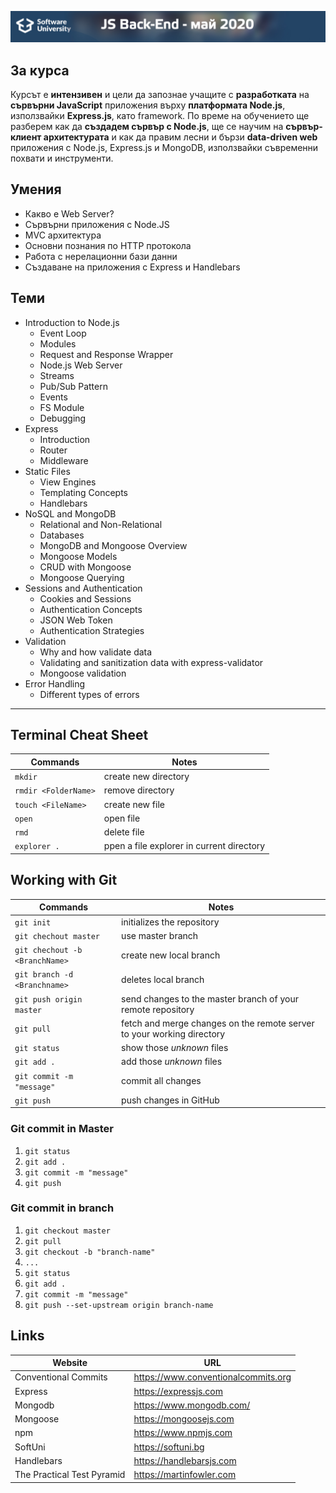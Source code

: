 

![JS-Back-End-May-2020](https://github.com/BoykoPetevBoev/JS-Back-End-May-2020/blob/master/README/JSBack-End.jpg)

## За курса

Курсът е **интензивен** и цели да запознае учащите с **разработката** на **сървърни JavaScript** приложения върху **платформата Node.js**, използвайки **Express.js**, като framework. По време на обучението ще разберем как да **създадем сървър с Node.js**, ще се научим на **сървър-клиент архитектурата** и как да правим лесни и бързи **data-driven web** приложения с Node.js, Express.js и MongoDB, използвайки съвременни похвати и инструменти.

## Умения

- Какво е Web Server?
- Сървърни приложения с Node.JS
- MVC архитектура
- Основни познания по HTTP протокола
- Работа с нерелационни бази данни
- Създаване на приложения с Express и Handlebars

## Теми

* Introduction to Node.js
    * Event Loop
    * Modules
    * Request and Response Wrapper
    * Node.js Web Server
    * Streams
    * Pub/Sub Pattern
    * Events
    * FS Module
    * Debugging
* Express
    * Introduction
    * Router
    * Middleware
* Static Files
    * View Engines
    * Templating Concepts
    * Handlebars
* NoSQL and MongoDB
    * Relational and Non-Relational
    * Databases
    * MongoDB and Mongoose Overview
    * Mongoose Models
    * CRUD with Mongoose
    * Mongoose Querying
* Sessions and Authentication
    * Cookies and Sessions
    * Authentication Concepts
    * JSON Web Token
    * Authentication Strategies
* Validation  
    * Why and how validate data
    * Validating and sanitization data with express-validator
    * Mongoose validation
* Error Handling     
    * Different types of errors
 

<!-- ## Сертификат

![Certificate]() -->

---
## Terminal Cheat Sheet

| Commands | Notes |
| -------- | ----- |
| `mkdir`  | create new directory |
| `rmdir <FolderName>`  | remove directory |
| `touch <FileName>` | create new file |
| `open ` | open file |
| `rmd` | delete file |
| `explorer .` | ppen a file explorer in current directory |

## Working with Git

| Commands | Notes |
| -------- | ----- |
| `git init` | initializes the repository |
| `git chechout master` | use master branch |
| `git chechout -b <BranchName>` | create new local branch |
| `git branch -d <Branchname>`   | deletes local branch |
| `git push origin master` | send changes to the master branch of your remote repository |
| `git pull` | fetch and merge changes on the remote server to your working directory |
| `git status` | show those *unknown* files |
| `git add .` |  add those *unknown* files |
| `git commit -m "message"` |  commit all changes |
| `git push` | push changes in GitHub |

### Git commit in Master
1. `git status`
2. `git add .`
3. `git commit -m "message"` 
4. `git push`

### Git commit in branch
1. `git checkout master`
2. `git pull`
3. `git checkout -b "branch-name"`
4. `...`
5. `git status`
6. `git add .`
7. `git commit -m "message"` 
8. `git push --set-upstream origin branch-name`

## Links

|   Website  | URL |
| ---------- | --- |
| Conventional Commits | <a href="https://www.conventionalcommits.org/en/v1.0.0/#summary">https://www.conventionalcommits.org</a> |
| Express    | <a href="https://expressjs.com/">https://expressjs.com</a> |
| Mongodb    | <a href="https://www.mongodb.com/">https://www.mongodb.com/</a> |
| Mongoose   | <a href="https://mongoosejs.com/docs/">https://mongoosejs.com</a> |
| npm        | <a href="https://www.npmjs.com/">https://www.npmjs.com</a> |
| SoftUni    | <a href="https://softuni.bg">https://softuni.bg</a>  |
| Handlebars | <a href="https://handlebarsjs.com">https://handlebarsjs.com</a>  |
| The Practical Test Pyramid | <a href="https://martinfowler.com/articles/practical-test-pyramid.html#ContractTests">https://martinfowler.com</a> |

